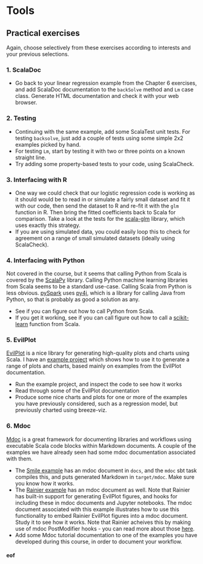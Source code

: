 # Tools

## Practical exercises

Again, choose selectively from these exercises according to interests and your previous selections.

### 1. ScalaDoc

* Go back to your linear regression example from the Chapter 6 exercises, and add ScalaDoc documentation to the `backSolve` method and `Lm` case class. Generate HTML documentation and check it with your web browser.

### 2. Testing

* Continuing with the same example, add some ScalaTest unit tests. For testing `backsolve`, just add a couple of tests using some simple 2x2 examples picked by hand.
* For testing `Lm`, start by testing it with two or three points on a known straight line.
* Try adding some property-based tests to your code, using ScalaCheck.

### 3. Interfacing with R

* One way we could check that our logistic regression code is working as it should would be to read in or simulate a fairly small dataset and fit it with our code, then send the dataset to R and re-fit it with the `glm` function in R. Then bring the fitted coefficients back to Scala for comparison. Take a look at the tests for the [scala-glm](https://github.com/darrenjw/scala-glm/) library, which uses exactly this strategy.
* If you are using simulated data, you could easily loop this to check for agreement on a range of small simulated datasets (ideally using ScalaCheck).

### 4. Interfacing with Python

Not covered in the course, but it seems that calling Python from Scala is covered by the [ScalaPy](https://github.com/shadaj/scalapy) library. Calling Python machine learning libraries from Scala seems to be a standard use-case. Calling Scala from Python is less obvious. [pySpark](https://spark.apache.org/docs/latest/api/python/) uses [py4j](https://www.py4j.org/), which is a library for calling Java from Python, so that is probably as good a solution as any.

* See if you can figure out how to call Python from Scala.
* If you get it working, see if you can call figure out how to call a [scikit-learn](https://scikit-learn.org/) function from Scala.

### 5. EvilPlot

[EvilPlot](https://cibotech.github.io/evilplot/) is a nice library for generating high-quality plots and charts using Scala. I have an [example project](../examples/C7-EvilPlot/) which shows how to use it to generate a range of plots and charts, based mainly on examples from the EvilPlot documentation.

* Run the example project, and inspect the code to see how it works
* Read through some of the EvilPlot documentation
* Produce some nice charts and plots for one or more of the examples you have previously considered, such as a regression model, but previously charted using breeze-viz.

### 6. Mdoc

[Mdoc](https://scalameta.org/mdoc/) is a great framework for documenting libraries and workflows using executable Scala code blocks within Markdown documents. A couple of the examples we have already seen had some mdoc documentation associated with them.

* The [Smile example](../examples/C6-Smile/) has an mdoc document in `docs`, and the `mdoc` sbt task compiles this, and puts generated Markdown in `target/mdoc`. Make sure you know how it works.
* The [Rainier example](../examples/C6-Rainier/) has an mdoc document as well. Note that Rainier has built-in support for generating EvilPlot figures, and hooks for including these in mdoc documents and Jupyter notebooks. The mdoc document associated with this example illustrates how to use this functionality to embed Rainier EvilPlot figures into a mdoc document. Study it to see how it works. Note that Rainier acheives this by making use of mdoc PostModifier hooks - you can read more about those [here](https://scalameta.org/mdoc/docs/modifiers.html#postmodifier).
* Add some Mdoc tutorial documentation to one of the examples you have developed during this course, in order to document your workflow.




#### eof
